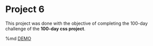 # Project 6
This project was done with the objective of completing the 100-day challenge of the **100-day css project**.

%md <a href="https://tonguedesdev.github.io/100-days-css/" target="_blank">DEMO<a/>
